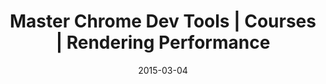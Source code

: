 ---
layout: resource
title:  "Master Chrome Dev Tools | Courses | Rendering Performance"
date:   2015-03-04
categories: Rendering-Performance Courses
body-class: no-sidebar
---